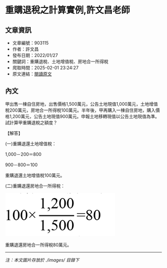# 重購退稅之計算實例,許文昌老師

## 文章資訊
- 文章編號：903115
- 作者：許文昌
- 發布日期：2022/01/27
- 關鍵詞：重購退稅、土地增值稅、房地合一所得稅
- 爬取時間：2025-02-01 23:24:27
- 原文連結：[閱讀原文](https://real-estate.get.com.tw/Columns/detail.aspx?no=903115)

## 內文


甲出售一棟自住房地，出售價格1,500萬元，公告土地現值1,000萬元，土地增值稅200萬元，房地合一所得稅100萬元。半年後，甲再購入一棟自住房地，購入價格1,200萬元，公告土地現值900萬元。申報土地移轉現值以公告土地現值為準。試計算甲重購退稅之額度？


【解答】


(一)重購退還土地增值稅：


1,000－200＝800


900－800＝100


重購退還土地增值稅100萬元。


(二)重購退還房地合一所得稅：



![圖片](./images/903115_89979d30368eefd9df241d2d11ae48f7.png)



重購退還房地合一所得稅80萬元。

---
*注：本文圖片存放於 ./images/ 目錄下*
